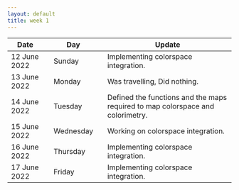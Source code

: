 ```yaml
---
layout: default
title: week 1
---
```


|Date        ||Day          ||Update
| -----------|-|------------|-|-------------|
12 June 2022 ||Sunday       ||  Implementing colorspace integration.
13 June 2022 ||Monday       || Was travelling, Did nothing. 
14 June 2022 ||Tuesday      || Defined the functions and the maps required to map colorspace and colorimetry.
15 June 2022 ||Wednesday    || Working on colorspace integration.
16 June 2022 ||Thursday     ||  Implementing colorspace integration.
17 June 2022 ||Friday       ||   Implementing colorspace integration.

<!-- 18 June 2022 ||Saturday       ||  Did nothing. -->


